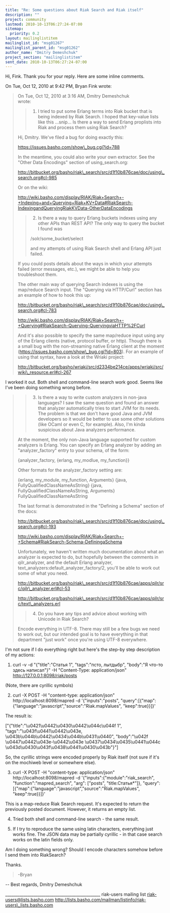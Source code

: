 ```yaml
---
title: "Re: Some questions about Riak Search and Riak itself"
description: ""
project: community
lastmod: 2010-10-13T06:27:24-07:00
sitemap:
  priority: 0.2
layout: mailinglistitem
mailinglist_id: "msg01267"
mailinglist_parent_id: "msg01262"
author_name: "Dmitry Demeshchuk"
project_section: "mailinglistitem"
sent_date: 2010-10-13T06:27:24-07:00
---
```



Hi, Fink. Thank you for your reply. Here are some inline comments.

On Tue, Oct 12, 2010 at 9:42 PM, Bryan Fink  wrote:
> On Tue, Oct 12, 2010 at 3:16 AM, Dmitry Demeshchuk  
> wrote:
>> 1. I tried to put some Erlang terms into Riak bucket that is being
>> indexed by Riak Search. I hoped that key-value lists like this
> ...snip...
>> Is there a way to send Erlang proplists into Riak and process them
>> using Riak Search?
>
> Hi, Dmitry. We've filed a bug for doing exactly this:
>
> https://issues.basho.com/show\_bug.cgi?id=788
>
> In the meantime, you could also write your own extractor. See the
> "Other Data Encodings" section of using\_search.org:
>
> http://bitbucket.org/basho/riak\_search/src/d1f10b876cae/doc/using\_search.org#cl-985
>
> Or on the wiki:
>
> http://wiki.basho.com/display/RIAK/Riak+Search+-+Indexing+and+Querying+Riak+KV+Data#RiakSearch-IndexingandQueryingRiakKVData-OtherDataEncodings
>
>> 2. Is there a way to query Erlang buckets indexes using any other APIs
>> than REST API? The only way to query the bucket I found was
>>
>> /solr/some\_bucket/select
>>
>> and my attempts of using Riak Search shell and Erlang API just failed.
>
> If you could posts details about the ways in which your attempts
> failed (error messages, etc.), we might be able to help you
> troubleshoot them.
>
> The other main way of querying Search indexes is using the map/reduce
> Search input. The "Querying via HTTP/Curl" section has an example of
> how to hook this up:
>
> http://bitbucket.org/basho/riak\_search/src/d1f10b876cae/doc/using\_search.org#cl-783
>
> http://wiki.basho.com/display/RIAK/Riak+Search+-+Querying#RiakSearch-Querying-QueryingviaHTTP%2FCurl
>
> And it's also possible to specify the same map/reduce input using any
> of the Erlang clients (native, protocol buffer, or http). Though
> there is a small bug with the non-streaming native Erlang client at
> the moment (https://issues.basho.com/show\_bug.cgi?id=803). For an
> example of using that syntax, have a look at the Wriaki project:
>
> http://bitbucket.org/basho/wriaki/src/d2334be214ce/apps/wriaki/src/wiki\_resource.erl#cl-267

I worked it out. Both shell and command-line search work good. Seems
like I've been doing something wrong before.

>
>> 3. Is there a way to write custom analyzers in non-java languages? I
>> saw the same question and found an answer that analyzer automatically
>> tries to start JVM for its needs. The problem is that we don't have
>> good Java and JVM developers so it would be better to use some other
>> solutions (like OCaml or even C, for example). Also, I'm kinda
>> suspicious about Java analyzers performance.
>
> At the moment, the only non-Java language supported for custom
> analyzers is Erlang. You can specify an Erlang analyzer by adding an
> "analyzer\_factory" entry to your schema, of the form:
>
> {analyzer\_factory, {erlang, my\_modlue, my\_function}}
>
> Other formats for the analyzer\_factory setting are:
>
> {erlang, my\_module, my\_function, Arguments}
> {java, FullyQualifiedClassNameAsString}
> {java, FullyQualifiedClassNameAsString, Arguments}
> FullyQualifiedClassNameAsString
>
> The last format is demonstrated in the "Defining a Schema" section of the 
> docs:
>
> http://bitbucket.org/basho/riak\_search/src/d1f10b876cae/doc/using\_search.org#cl-193
>
> http://wiki.basho.com/display/RIAK/Riak+Search+-+Schema#RiakSearch-Schema-DefiningaSchema
>
> Unfortunately, we haven't written much documentation about what an
> analyzer is expected to do, but hopefully between the comments in
> qilr\_analyzer, and the default Erlang analyzer,
> text\_analyzers:default\_analyzer\_factory/2, you'll be able to work out
> some of what you need.
>
> http://bitbucket.org/basho/riak\_search/src/d1f10b876cae/apps/qilr/src/qilr\_analyzer.erl#cl-53
>
> http://bitbucket.org/basho/riak\_search/src/d1f10b876cae/apps/qilr/src/text\_analyzers.erl
>
>> 4. Do you have any tips and advice about working with Unicode in Riak Search?
>
> Encode everything in UTF-8. There may still be a few bugs we need to
> work out, but our intended goal is to have everything in that
> department "just work" once you're using UTF-8 everywhere.

I'm not sure if I do everything right but here's the step-by step
description of my actions:

1. curl -v -d "{\"title\":\"Статья 1\", \"tags\":\"псто, лытдыбр\",
\"body\":\"Я что-то здесь написал\"}" -H "Content-Type:
application/json" http://127.0.0.1:8098/riak/posts

(Note, there are cyrillic symbols)

2. curl -X POST -H "content-type: application/json"
http://localhost:8098/mapred -d '{"inputs":"posts",
"query":[{"map":{"language":"javascript","source":"Riak.mapValues",
"keep":true}}]}'

The result is:

["{\"title\":\"\u0421\u0442\u0430\u0442\u044c\u044f 1\",
\"tags\":\"\u043f\u0441\u0442\u043e,
\u043b\u044b\u0442\u0434\u044b\u0431\u0440\", \"body\":\"\u042f
\u0447\u0442\u043e-\u0442\u043e \u0437\u0434\u0435\u0441\u044c
\u043d\u0430\u043f\u0438\u0441\u0430\u043b\"}"]

So, the cyrillic strings were encoded properly by Riak itself (not
sure if it's on the mochiweb level or somewhere else).

3. curl -X POST -H "content-type: application/json"
http://localhost:8098/mapred -d '{"inputs":{"module":"riak\_search",
"function":"mapred\_search", "arg": ["posts", "title:Статья\*"]},
"query":[{"map":{"language":"javascript","source":"Riak.mapValues",
"keep":true}}]}'

This is a map-reduce Riak Search request. It's expected to return the
previously posted document. However, it returns an empty list.

4. Tried both shell and command-line search - the same result.

5. If I try to reproduce the same using latin characters, everything
just works fine. The JSON data may be partially cyrillic - in that
case search works on the latin fields only.


Am I doing something wrong? Should I encode characters somehow before
I send them into RiakSearch?


Thanks.


>
> -Bryan
>



-- 
Best regards,
Dmitry Demeshchuk

\_\_\_\_\_\_\_\_\_\_\_\_\_\_\_\_\_\_\_\_\_\_\_\_\_\_\_\_\_\_\_\_\_\_\_\_\_\_\_\_\_\_\_\_\_\_\_
riak-users mailing list
riak-users@lists.basho.com
http://lists.basho.com/mailman/listinfo/riak-users\_lists.basho.com

